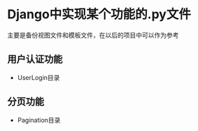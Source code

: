 # Django中实现某个功能的.py文件

主要是备份视图文件和模板文件，在以后的项目中可以作为参考

## 用户认证功能

- UserLogin目录

## 分页功能

- Pagination目录
